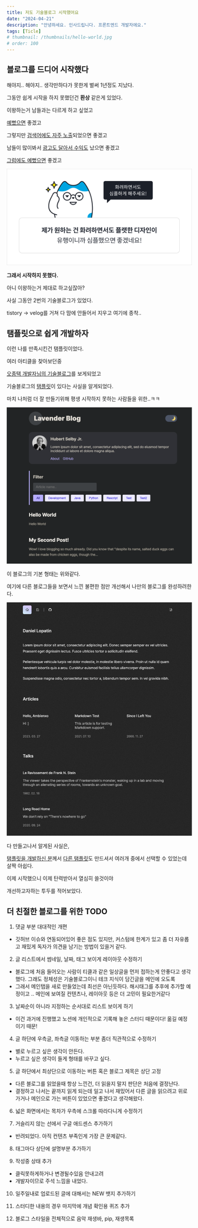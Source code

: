 ```yaml
---
title: 저도 기술블로그 시작했어요
date: "2024-04-21"
description: "안녕하세요. 인사드립니다. 프론트엔드 개발자에요."
tags: [Ticle]
# thumbnail: /thumbnails/hello-world.jpg
# order: 100
---
```


## 블로그를 드디어 시작했다

해야지.. 해야지.. 생각만하다가 못한게 벌써 1년정도 지났다.

그동안 쉽게 시작을 하지 못했던건 **환상** 같은게 있었다.

이왕하는거 남들과는 다르게 하고 싶었고

<u>예뻤으면</u> 좋겠고

그렇지만 <u>검색어에도 자주 노출</u>되었으면 좋겠고

남들이 많이봐서 <u>광고도 달아서 수익도</u> 났으면 좋겠고

<u>그럼에도 예뻤으면</u> 좋겠고

<img src="./img/24-04-21-1.png" alt="Requirements"/>

**그래서 시작하지 못했다.**

아니 이왕하는거 제대로 하고싶잖아?

사실 그동안 2번의 기술블로그가 있었다.

tistory -> velog를 거쳐 다 맘에 안들어서 지우고 여기에 종착..

## 탬플릿으로 쉽게 개발하자

이런 나를 만족시킨건 탬플릿이었다.

여러 아티클을 찾아보던중

[오종택 개발자님의 기술블로그](https://saengmotmi.netlify.app/)를 보게되었고

기술블로그의 [탬플릿](https://gatsby-starter-lavender.vercel.app)이 있다는 사실을 알게되었다.

마치 나처럼 더 잘 만들기위해 평생 시작하지 못하는 사람들을 위한..ㅋㅋ

<img src="./img/24-04-21-2.png" alt="Lavender blog template"/>

이 블로그의 기본 형태는 위와같다.

여기에 다른 블로그들을 보면서 느낀 불편한 점만 개선해서 나만의 블로그를 완성하려한다.

<img src="./img/24-04-21-3.png" alt="Ambienxo blog template"/>

다 만들고나서 알게된 사실은,

[탬플릿을 개발하신 분](https://github.com/blurfx)께서 [다른 탬플릿](https://ambienxo.vercel.app)도 만드셔서 여러개 중에서 선택할 수 있었는데 살짝 아쉽다.

이제 시작했으니 이제 탄력받아서 열심히 쓸것이야

개선하고자하는 투두를 적어보았다.

## 더 친절한 블로그를 위한 TODO

1. 댓글 부분 대대적인 개편

- 깃허브 이슈와 연동되어있어 좋은 점도 있지만, 커스텀에 한계가 있고 좀 더 자유롭고 재밌게 독자가 의견을 남기는 방법이 있을거 같다.

2. 글 리스트에서 썸네일, 날짜, 태그 보이게 레이아웃 수정하기

- 블로그에 처음 들어오는 사람이 티클과 같은 일상글을 먼저 접하는게 안좋다고 생각했다. 그래도 정체성은 기술블로그이니 테크 지식이 담긴글을 메인에 오도록
- 그래서 메인탭을 새로 만들었는데 최선은 아닌듯하다. 해시태그를 추후에 추가할 예정이고 .. 메인에 보여질 컨텐츠나, 레이아웃 등은 더 고민이 필요한거같다

3. 날짜순이 아니라 지정하는 순서대로 리스트 보이게 하기

- 이건 과거에 진행했고 노션에 개인적으로 기록해 놓은 스터디 때문이다! 옮길 예정이기 때문!

4. 글 하단에 우측글, 좌측글 이동하는 부분 좀더 직관적으로 수정하기

- 별로 누르고 싶은 생각이 안든다.
- 누르고 싶은 생각이 들게 형태를 바꾸고 싶다.

5. 글 하단에서 최상단으로 이동하는 버튼 혹은 블로그 제목은 상단 고정

- 다른 블로그를 읽었을때 항상 느낀건, 더 읽을지 말지 판단은 처음에 결정난다.
- 결정하고 나서는 끝까지 읽게 되는데 일고 나서 재밌어서 다른 글을 읽으려고 위로가거나 메인으로 가는 버튼이 있었으면 좋겠다고 생각해왔다.

6. 넓은 화면에서는 목차가 우측에 스크롤 따라다니게 수정하기

7. 거슬리지 않는 선에서 구글 애드센스 추가하기

- 반려되었다. 아직 컨텐츠 부족인게 가장 큰 문제같다.

8. 태그마다 상단에 설명부분 추가하기

9. 작성중 상태 추가

- 클릭못하게하거나 변경될수있음 안내고려
- 개발자이므로 주석 느낌을 내었다.

10. 일주일내로 업로드된 글에 대해서는 NEW 뱃지 추가하기

11. 스터디한 내용의 경우 마지막에 개념 확인용 퀴즈 추가

12. 블로그 스타일을 전체적으로 음악 재생바, pip, 재생목록
